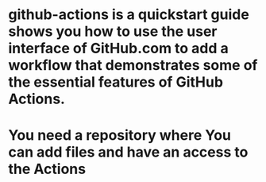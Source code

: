 # github-actions is a quickstart guide shows you how to use the user interface of GitHub.com to add a workflow that demonstrates some of the essential features of GitHub Actions.
# You need a repository where You can add files and have an access to the Actions
